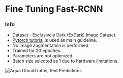# Fine Tuning Fast-RCNN

### Info

* [Dataset](https://github.com/cs-chan/Exclusively-Dark-Image-Dataset) - Exclusively Dark (ExDark) Image Dataset.
* [Pytorch tutorial](https://pytorch.org/tutorials/intermediate/torchvision_tutorial.html) is used as main guideline.
* No image augmentation is performed.
* Trained for 20 epoches.
* Parameters are not optimized.
* Batch size selected as 1 due to hardware limitations.


![Aqua GroudTruths, Red Predictions](https://github.com/dpatar/finetuning_RCNN/raw/sample.gif)
